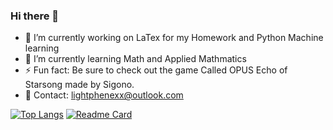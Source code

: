 ### Hi there 👋


- 🔭 I’m currently working on LaTex for my Homework and Python Machine learning
- 🌱 I’m currently learning Math and Applied Mathmatics
- ⚡ Fun fact: Be sure to check out the game Called OPUS Echo of Starsong made by Sigono.
- 💬 Contact: lightphenexx@outlook.com

[![Top Langs](https://github-readme-stats.vercel.app/api/top-langs/?username=OPUS-Lightphenexx&exclude_repo=github-readme-stats,anuraghazra.github.io)](https://github.com/anuraghazra/github-readme-stats)
[![Readme Card](https://github-readme-stats.vercel.app/api/pin/?username=OPUS-Lightphenexx&repo=Python-Machine-Learning-Methods)](https://github.com/anuraghazra/github-readme-stats)
